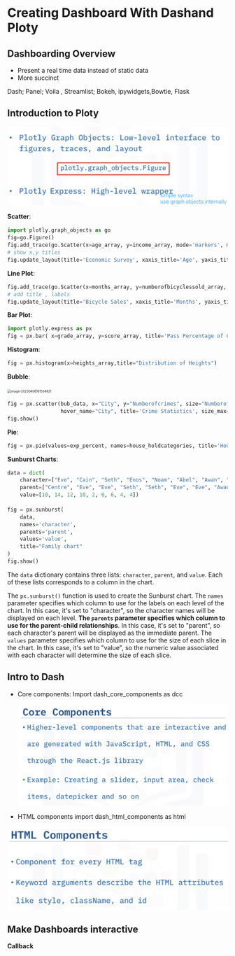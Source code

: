 # Creating Dashboard With Dashand Ploty

## Dashboarding Overview

- Present a real time data instead of static data
- More succinct

Dash; Panel; Voila , Streamlist; Bokeh, ipywidgets,Bowtie, Flask

## Introduction to Ploty

<img src="./photos/image-20230406152603049.png" alt="image-20230406152603049" style="zoom:50%;" />

**Scatter**:

```python
import plotly.graph_objects as go
fig=go.Figure()
fig.add_trace(go.Scatter(x=age_array, y=income_array, mode='markers', marker=dict(color='blue')))
# show x,y titles
fig.update_layout(title='Economic Survey', xaxis_title='Age', yaxis_title='Income')
```



**Line Plot**:

```python
fig.add_trace(go.Scatter(x=months_array, y=numberofbicyclessold_array, mode='lines', marker=dict(color='green')))
# add title , labels
fig.update_layout(title='Bicycle Sales', xaxis_title='Months', yaxis_title='Number of Bicycles Sold')
```



**Bar Plot**:

```python
import plotly.express as px
fig = px.bar( x=grade_array, y=score_array, title='Pass Percentage of Classes') 
```

**Histogram**:

```python
fig = px.histogram(x=heights_array,title="Distribution of Heights")
```



**Bubble**:

<img src="/Users/sheldonnnn/Documents/一些学习笔记/IBMDA/8_Data Visualization with Python/w4_CreatingDashboardWithDashandPloty/photos/image-20230406161534921.png" alt="image-20230406161534921" style="zoom:50%;" />

```python
fig = px.scatter(bub_data, x="City", y="Numberofcrimes", size="Numberofcrimes",
                 hover_name="City", title='Crime Statistics', size_max=60)
fig.show()
```



**Pie**:

```python
fig = px.pie(values=exp_percent, names=house_holdcategories, title='Household Expenditure')
```



**Sunburst Charts**:

```python
data = dict(
    character=["Eve", "Cain", "Seth", "Enos", "Noam", "Abel", "Awan", "Enoch", "Azura"],
    parent=["Centre", "Eve", "Eve", "Seth", "Seth", "Eve", "Eve", "Awan", "Eve" ],
    value=[10, 14, 12, 10, 2, 6, 6, 4, 4])

fig = px.sunburst(
    data,
    names='character',
    parents='parent',
    values='value',
    title="Family chart"
)
fig.show()
```

The `data` dictionary contains three lists: `character`, `parent`, and `value`. Each of these lists corresponds to a column in the chart.

The `px.sunburst()` function is used to create the Sunburst chart. The `names` parameter specifies which column to use for the labels on each level of the chart. In this case, it's set to "character", so the character names will be displayed on each level. **The `parents` parameter specifies which column to use for the parent-child relationships**. In this case, it's set to "parent", so each character's parent will be displayed as the immediate parent. The `values` parameter specifies which column to use for the size of each slice in the chart. In this case, it's set to "value", so the numeric value associated with each character will determine the size of each slice.







## Intro to Dash

- Core components: 
  Import dash_core_components as dcc

  <img src="./photos/image-20230406183515073.png" alt="image-20230406183515073" style="zoom:50%;" />

- HTML components
  import dash_html_components as html

<img src="./photos/image-20230406183658057.png" alt="image-20230406183658057" style="zoom:50%;" />

## Make Dashboards interactive

**Callback**





